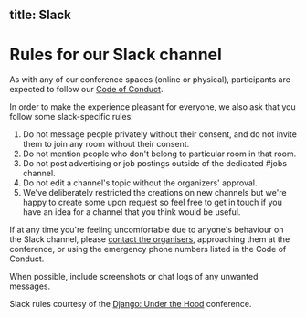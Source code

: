 title: Slack
---

# Rules for our Slack channel
As with any of our conference spaces (online or physical), participants are expected to follow our [Code of Conduct](/code-of-conduct/).

In order to make the experience pleasant for everyone, we also ask that you follow some slack-specific rules:

1. Do not message people privately without their consent, and do not invite them to join any room without their consent.
2. Do not mention people who don't belong to particular room in that room.
3. Do not post advertising or job postings outside of the dedicated #jobs channel.
4. Do not edit a channel's topic without the organizers' approval.
5. We've deliberately restricted the creations on new channels but we're happy to create some upon request so feel free to get in touch if you have an idea for a channel that you think would be useful.

If at any time you're feeling uncomfortable due to anyone's behaviour on the Slack channel, please [contact the organisers](http://2016.pyconuk.org/code-of-conduct/reporting-harassment/), approaching them at the conference, or using the emergency phone numbers listed in the Code of Conduct.

When possible, include screenshots or chat logs of any unwanted messages.

Slack rules courtesy of the [Django: Under the Hood](https://djangounderthehood.com/) conference.
